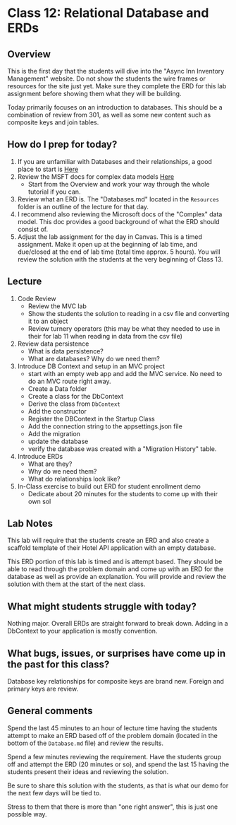 # Class 12: Relational Database and ERDs

## Overview
This is the first day that the students will dive into the "Async Inn Inventory Management" website. Do not show the students the wire frames or resources for the site just yet. Make sure they complete the ERD for this lab assignment before showing them what they will be building. 

Today primarily focuses on an introduction to databases. This should be a combination of review from 301, as well as some new content such as composite keys and join tables.

## How do I prep for today?
1. If you are unfamiliar with Databases and their relationships, a good place to start is [Here](https://www.tutorialspoint.com/dbms/index.htm)
1. Review the MSFT docs for complex data models [Here](https://docs.microsoft.com/en-us/aspnet/core/data/ef-mvc/complex-data-model?view=aspnetcore-2.0) 
    - Start from the Overview and work your way through the whole tutorial if you can. 
1. Review what an ERD is. The "Databases.md" located in the `Resources` folder is an outline of the lecture for that day. 
1. I recommend also reviewing the Microsoft docs of the "Complex" data model. This doc provides a good background of what the ERD should consist of. 
1. Adjust the lab assignment for the day in Canvas. This is a timed assignment. Make it open up at the beginning of lab time, and due/closed at the end of lab time (total time approx. 5 hours). You will review the solution with the students at the very beginning of Class 13. 

## Lecture

1. Code Review
   - Review the MVC lab 
   - Show the students the solution to reading in a csv file and converting it to an object
   - Review turnery operators (this may be what they needed to use in their for lab 11 when reading in data from the csv file)
1. Review data persistence
   - What is data persistence? 
   - What are databases? Why do we need them?
1. Introduce DB Context and setup in an MVC project
   - start with an empty web app and add the MVC service. No need to do an MVC route right away.
   - Create a Data folder
   - Create a class for the DbContext
   - Derive the class from `DbContext`
   - Add the constructor
   - Register the DBContext in the Startup Class
   - Add the connection string to the appsettings.json file
   - Add the migration
   - update the database
   - verify the database was created with a "Migration History" table.
1. Introduce ERDs
   - What are they?
   - Why do we need them?
   - What do relationships look like?
1. In-Class exercise to build out ERD for student enrollment demo
   - Dedicate about 20 minutes for the students to come up with their own sol

## Lab Notes

This lab will require that the students create an ERD and also create a scaffold template of their Hotel API application with an empty database. 

This ERD portion of this lab is timed and is attempt based. They should be able to read through the problem domain and come up with an ERD for the database as well as provide an explanation. You will provide and review the solution with them at the start of the next class.

## What might students struggle with today?  
Nothing major. Overall ERDs are straight forward to break down.
Adding in a DbContext to your application is mostly convention. 

## What bugs, issues, or surprises have come up in the past for this class?
Database key relationships for composite keys are brand new. Foreign and primary keys are review. 

## General comments
Spend the last 45 minutes to an hour of lecture time having the students attempt to make an ERD based off of the problem domain (located in the bottom of the `Database.md` file) and review the results.

Spend a few minutes  reviewing the requirement. Have the students group off
and attempt the ERD (20 minutes or so), and spend the last 15 having the students present their
ideas and reviewing the solution. 

Be sure to share this solution with the students, as that is what our demo for the next
few days will be tied to.

Stress to them that there is more than "one right answer", this is just one possible way.